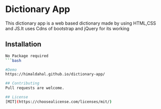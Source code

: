 # Dictionary App
This dictionary app is a web based dictionary made by using HTML,CSS and JS.It uses Cdns of bootstrap and jQuery for its working

## Installation

```bash
No Package required
```bash

#Demo
https://himaldahal.github.io/dictionary-app/

## Contributing
Pull requests are welcome.

## License
[MIT](https://choosealicense.com/licenses/mit/)
